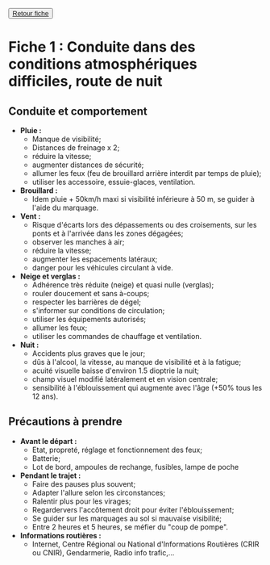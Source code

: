 <!--button class="button pbIndex"><a href="..">Index</a></button-->
<button><a href="Fiche01.html">Retour fiche</a></button>

# Fiche 1 : Conduite dans des conditions atmosphériques difficiles, route de nuit

## Conduite et comportement

+ **Pluie :**
    + Manque de visibilité; 
    + Distances de freinage x 2;
    + réduire la vitesse;
    + augmenter distances de sécurité;
    + allumer les feux (feu de brouillard arrière interdit par temps de pluie);
    + utiliser les accessoire, essuie-glaces, ventilation.
+ **Brouillard :**
    + Idem pluie + 50km/h maxi si visibilité inférieure à 50 m, se guider à l'aide du marquage.
+ **Vent :**
    + Risque d'écarts lors des dépassements ou des croisements, sur les ponts et à l'arrivée dans les zones dégagées;
    + observer les manches à air;
    + réduire la vitesse;
    + augmenter les espacements latéraux;
    + danger pour les véhicules circulant à vide.
+ **Neige et verglas :**
    + Adhérence très réduite (neige) et quasi nulle (verglas);
    + rouler doucement et sans à-coups;
    + respecter les barrières de dégel;
    + s'informer sur conditions de circulation;
    + utiliser les équipements autorisés;
    + allumer les feux;
    + utiliser les commandes de chauffage et ventilation.
+ **Nuit :**
    + Accidents plus graves que le jour;
    + dûs à l'alcool, la vitesse, au manque de visibilité et à la fatigue;
    + acuité visuelle baisse d'environ 1.5 dioptrie la nuit;
    + champ visuel modifié latéralement et en vision centrale;
    + sensibilité à l'éblouissement qui augmente avec l'âge (+50% tous les 12 ans).


## Précautions à prendre

+ **Avant le départ :**
    + Etat, propreté, réglage et fonctionnement des feux;
    + Batterie;
    + Lot de bord, ampoules de rechange, fusibles, lampe de poche
+ **Pendant le trajet :**
    + Faire des pauses plus souvent;
    + Adapter l'allure selon les circonstances;
    + Ralentir plus pour les virages;
    + Regardervers l'accôtement droit pour éviter l'éblouissement;
    + Se guider sur les marquages au sol si mauvaise visibilité;
    + Entre 2 heures et 5 heures, se méfier du "coup de pompe".
+ **Informations routières :**
    + Internet, Centre Régional ou National d'Informations Routières (CRIR ou CNIR), Gendarmerie, Radio info trafic,...



